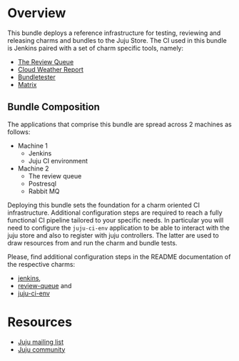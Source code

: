<!--
  Licensed to the Apache Software Foundation (ASF) under one or more
  contributor license agreements.  See the NOTICE file distributed with
  this work for additional information regarding copyright ownership.
  The ASF licenses this file to You under the Apache License, Version 2.0
  (the "License"); you may not use this file except in compliance with
  the License.  You may obtain a copy of the License at

       http://www.apache.org/licenses/LICENSE-2.0

  Unless required by applicable law or agreed to in writing, software
  distributed under the License is distributed on an "AS IS" BASIS,
  WITHOUT WARRANTIES OR CONDITIONS OF ANY KIND, either express or implied.
  See the License for the specific language governing permissions and
  limitations under the License.
-->
# Overview

This bundle deploys a reference infrastructure for testing, reviewing and releasing charms and bundles
to the Juju Store. The CI used in this bundle is Jenkins paired with a set of charm specific tools, namely:

  * [The Review Queue][]
  * [Cloud Weather Report][]
  * [Bundletester][]
  * [Matrix][]

[The Review Queue]: https://github.com/juju-solutions/review-queue
[Cloud Weather Report]: https://github.com/juju-solutions/cloud-weather-report
[Bundletester]: https://github.com/juju-solutions/bundletester
[Matrix]: https://github.com/juju-solutions/matrix


## Bundle Composition

The applications that comprise this bundle are spread across 2 machines as
follows:

  * Machine 1
    * Jenkins
    * Juju CI environment
  * Machine 2
    * The review queue
    * Postresql
    * Rabbit MQ

Deploying this bundle sets the foundation for a charm oriented CI infrastructure.
Additional configuration steps are required to reach a fully functional
CI pipeline tailored to your specific needs.
In particular you will need to configure the `juju-ci-env` application to be able to
interact with the juju store and also to register with juju controllers.
The latter are used to draw resources from and run the charm and bundle tests.

Please, find additional configuration steps in the README documentation of
the respective charms:

  * [jenkins][],
  * [review-queue][] and
  * [juju-ci-env][]

[jenkins]: [https://jujucharms.com/jenkins/xenial/1]
[review-queue]: [https://jujucharms.com/u/juju-solutions/review-queue/26]
[juju-ci-env]: [https://jujucharms.com/u/kos.tsakalozos/juju-ci-env/4]


# Resources

- [Juju mailing list](https://lists.ubuntu.com/mailman/listinfo/juju)
- [Juju community](https://jujucharms.com/community)
